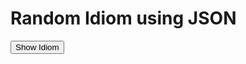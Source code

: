 <h1>Random Idiom using JSON</h1>

<button type="button" class="new-quote button">Show Idiom</button>
<dl id="quote"></d1>

<script>
const endpoint = 'https://basimrana.github.io/sml5202-basimrana/dataset/idioms.json';

function getQuote() {
fetch(endpoint)
.then(function (response) {
return response.json();
})
.then(function(data){
let id = Math.floor(Math.random() * 6);
let idiom = (data.idioms[id].idiom);
let meaning = (data.idioms[id].meaning);
let example = (data.idioms[id].example);

document.querySelector('#quote').innerHTML = "<dt>" + idiom + "</dt>" + "<dd><strong>Example:</strong> " + example + "</dd><dd><strong>Meaning:</strong> " + meaning + "</dd>";

//console.log(data.idioms[id].idiom)
})
.catch(function () {
console.log("Error occured");
});
}

const newQuoteButton = document.querySelector('.new-quote');
newQuoteButton.addEventListener('click', getQuote);

</script>
